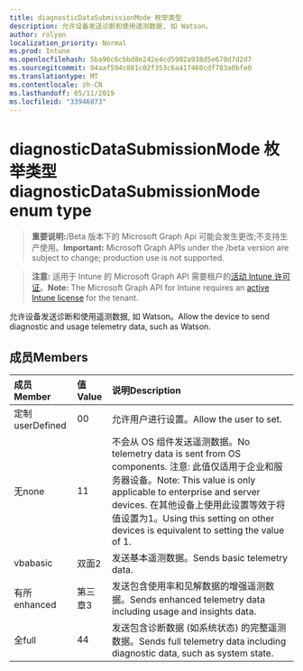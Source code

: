 ```yaml
---
title: diagnosticDataSubmissionMode 枚举类型
description: 允许设备发送诊断和使用遥测数据, 如 Watson。
author: rolyon
localization_priority: Normal
ms.prod: Intune
ms.openlocfilehash: 5ba90c6cbbd8e242e4cd5902a938d5e670d7d2d7
ms.sourcegitcommit: 94aaf594c881c02f353c6a417460cdf783a0bfe0
ms.translationtype: MT
ms.contentlocale: zh-CN
ms.lasthandoff: 05/11/2019
ms.locfileid: "33946873"
---
```

# <a name="diagnosticdatasubmissionmode-enum-type"></a><span data-ttu-id="44f80-103">diagnosticDataSubmissionMode 枚举类型</span><span class="sxs-lookup"><span data-stu-id="44f80-103">diagnosticDataSubmissionMode enum type</span></span>

> <span data-ttu-id="44f80-104">**重要说明:**/Beta 版本下的 Microsoft Graph Api 可能会发生更改;不支持生产使用。</span><span class="sxs-lookup"><span data-stu-id="44f80-104">**Important:** Microsoft Graph APIs under the /beta version are subject to change; production use is not supported.</span></span>

> <span data-ttu-id="44f80-105">**注意:** 适用于 Intune 的 Microsoft Graph API 需要租户的[活动 Intune 许可证](https://go.microsoft.com/fwlink/?linkid=839381)。</span><span class="sxs-lookup"><span data-stu-id="44f80-105">**Note:** The Microsoft Graph API for Intune requires an [active Intune license](https://go.microsoft.com/fwlink/?linkid=839381) for the tenant.</span></span>

<span data-ttu-id="44f80-106">允许设备发送诊断和使用遥测数据, 如 Watson。</span><span class="sxs-lookup"><span data-stu-id="44f80-106">Allow the device to send diagnostic and usage telemetry data, such as Watson.</span></span>

## <a name="members"></a><span data-ttu-id="44f80-107">成员</span><span class="sxs-lookup"><span data-stu-id="44f80-107">Members</span></span>
|<span data-ttu-id="44f80-108">成员</span><span class="sxs-lookup"><span data-stu-id="44f80-108">Member</span></span>|<span data-ttu-id="44f80-109">值</span><span class="sxs-lookup"><span data-stu-id="44f80-109">Value</span></span>|<span data-ttu-id="44f80-110">说明</span><span class="sxs-lookup"><span data-stu-id="44f80-110">Description</span></span>|
|:---|:---|:---|
|<span data-ttu-id="44f80-111">定制</span><span class="sxs-lookup"><span data-stu-id="44f80-111">userDefined</span></span>|<span data-ttu-id="44f80-112">0</span><span class="sxs-lookup"><span data-stu-id="44f80-112">0</span></span>|<span data-ttu-id="44f80-113">允许用户进行设置。</span><span class="sxs-lookup"><span data-stu-id="44f80-113">Allow the user to set.</span></span>|
|<span data-ttu-id="44f80-114">无</span><span class="sxs-lookup"><span data-stu-id="44f80-114">none</span></span>|<span data-ttu-id="44f80-115">1</span><span class="sxs-lookup"><span data-stu-id="44f80-115">1</span></span>|<span data-ttu-id="44f80-116">不会从 OS 组件发送遥测数据。</span><span class="sxs-lookup"><span data-stu-id="44f80-116">No telemetry data is sent from OS components.</span></span> <span data-ttu-id="44f80-117">注意: 此值仅适用于企业和服务器设备。</span><span class="sxs-lookup"><span data-stu-id="44f80-117">Note: This value is only applicable to enterprise and server devices.</span></span> <span data-ttu-id="44f80-118">在其他设备上使用此设置等效于将值设置为1。</span><span class="sxs-lookup"><span data-stu-id="44f80-118">Using this setting on other devices is equivalent to setting the value of 1.</span></span>|
|<span data-ttu-id="44f80-119">vba</span><span class="sxs-lookup"><span data-stu-id="44f80-119">basic</span></span>|<span data-ttu-id="44f80-120">双面</span><span class="sxs-lookup"><span data-stu-id="44f80-120">2</span></span>|<span data-ttu-id="44f80-121">发送基本遥测数据。</span><span class="sxs-lookup"><span data-stu-id="44f80-121">Sends basic telemetry data.</span></span>|
|<span data-ttu-id="44f80-122">有所</span><span class="sxs-lookup"><span data-stu-id="44f80-122">enhanced</span></span>|<span data-ttu-id="44f80-123">第三章</span><span class="sxs-lookup"><span data-stu-id="44f80-123">3</span></span>|<span data-ttu-id="44f80-124">发送包含使用率和见解数据的增强遥测数据。</span><span class="sxs-lookup"><span data-stu-id="44f80-124">Sends enhanced telemetry data including usage and insights data.</span></span>|
|<span data-ttu-id="44f80-125">全</span><span class="sxs-lookup"><span data-stu-id="44f80-125">full</span></span>|<span data-ttu-id="44f80-126">4</span><span class="sxs-lookup"><span data-stu-id="44f80-126">4</span></span>|<span data-ttu-id="44f80-127">发送包含诊断数据 (如系统状态) 的完整遥测数据。</span><span class="sxs-lookup"><span data-stu-id="44f80-127">Sends full telemetry data including diagnostic data, such as system state.</span></span>|




